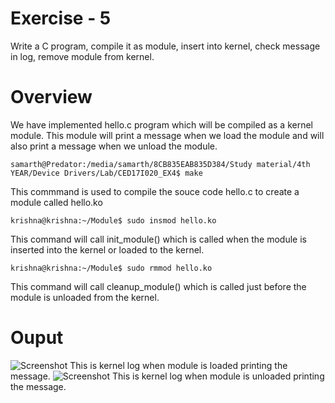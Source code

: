 # Exercise - 5
Write a C program, compile it as module, insert into kernel, check message in log, remove module from kernel.
# Overview
We have implemented hello.c program which will be compiled as a kernel module. This module will print a message when we load the module and will also print a message when we unload the module.
```
samarth@Predator:/media/samarth/8CB835EAB835D384/Study material/4th YEAR/Device Drivers/Lab/CED17I020_EX4$ make
```
This commmand is used to compile the souce code hello.c to create a module called hello.ko
```
krishna@krishna:~/Module$ sudo insmod hello.ko
```
This command will call init_module() which is called when the module is inserted into the kernel or loaded to the kernel.
```
krishna@krishna:~/Module$ sudo rmmod hello.ko
```
This command will call cleanup_module() which is called just before the module is unloaded from the kernel.
# Ouput
![Screenshot](insmod.JPG)
This is kernel log when module is loaded printing the message.
![Screenshot](rmmod.JPG)
This is kernel log when module is unloaded printing the message.
